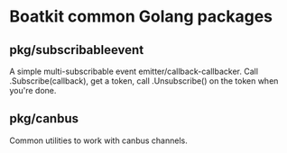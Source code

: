 # Boatkit common Golang packages

## pkg/subscribableevent

A simple multi-subscribable event emitter/callback-callbacker.  Call .Subscribe(callback), get a token, call .Unsubscribe() on the token when you're done.

## pkg/canbus

Common utilities to work with canbus channels.
